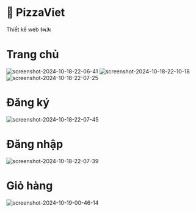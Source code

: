 # 🍕 PizzaViet
Thiết kế web
𝖋𝖔𝖈𝟑𝖈

# Trang chủ
![screenshot-2024-10-18-22-06-41](https://github.com/user-attachments/assets/882a47cb-046f-438c-b4f7-cb7417d1aefa)
![screenshot-2024-10-18-22-10-18](https://github.com/user-attachments/assets/847c8976-9be2-4892-b140-107c4f5801f9)
![screenshot-2024-10-18-22-07-25](https://github.com/user-attachments/assets/c8638f25-61a6-4b2c-a14b-9d06e1b90148)

# Đăng ký
![screenshot-2024-10-18-22-07-45](https://github.com/user-attachments/assets/f8a91968-e85e-4b6b-94e0-cc1a5b957572)

# Đăng nhập
![screenshot-2024-10-18-22-07-39](https://github.com/user-attachments/assets/be1665c6-70ee-4f9d-a39d-2fb1b4a7d253)

# Giỏ hàng
![screenshot-2024-10-19-00-46-14](https://github.com/user-attachments/assets/21b951aa-7814-4ea3-bb8e-b54dbf8d9a23)


